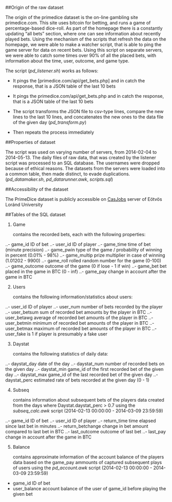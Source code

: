 ##Origin of the raw dataset

The origin of the primedice dataset is the on-line gambling site primedice.com. This site uses bitcoin for betting, and runs a game of percentage-based dice-roll. As part of the homepage there is a constantly updating “all bets” section, where one can see information about recently played bets. Using the mechanism of the scripts that refresh the data on the homepage, we were able to make a watcher script, that is able to ping the game server for data on recent bets. Using this script on separate servers, we were able to catch some times over 90% of all the placed bets, with information about the time, user, outcome, and game type.

The script (*pd_listener.sh*) works as follows:

- It pings the [primedice.com/api/get_bets.php] and in catch the response, that is a JSON table of the last 10 bets

- It pings the primedice.com/api/get_bets.php and in catch the response, that is a JSON table of the last 10 bets

- The script transforms the JSON file to csv-type lines, compare the new lines to the last 10 lines, and concatenates the new ones to the data file of the given day (*pd_transform.py*)
- Then repeats the process immediately

##Properties of dataset

The script was used on varying number of servers, from 2014-02-04 to 2014-05-13. The daily files of raw data, that was created by the listener script was processed to an SQL database. The usernames were dropped because of ethical reasons. The datasets from the servers were loaded into a common table, then made distinct, to evade duplications. (*pd_datamaker.sh*, *pd_datarunner.awk*, *scripts.sql*)

##Accessibility of the dataset

The PrimeDice dataset is publicly accessible on [CasJobs](http://nm.vo.elte.hu/casjobs/default.aspx) server of Eötvös Loránd University

##Tables of the SQL dataset

1. Game

	contains the recorded bets, each with the following properties:

..- game_id	ID of bet
..- user_id	ID of player
..- game_time	time of bet (minute precision)
..- game_pwin	type of the game / probability of winning in percent (0.01% - 98%)
..- game_multip	prize multiplier in case of winning (1.01202 - 9900)
..- game_roll	rolled random number for the game (0-100)
..- game_outcome	outcome of the game (0 if lose - 1 if win)
..- game_bet	bet placed in the game in BTC (0 - inf)
..- game_pay	change in account after the game in BTC

2. Users

	contains the following information/statistics about users:

..- user_id	ID of player
..- user_num	number of bets recorded by the player
..- user_betsum	sum of recorded bet amounts by the player in BTC
..- user_betawg	average of recorded bet amounts of the player in BTC
..- user_betmin	minimum of recorded bet amounts of the player in BTC
..- user_betmax	maximum of recorded bet amounts of the player in BTC
..- user_fake	is 1 if player is presumably a fake user

3. Daystat

	contains the following statistics of daily data:

..- daystat_day	date of the day
..- daystat_num	number of recorded bets on the given day
..- daystat_min	game_id of the first recorded bet of the given day
..- daystat_max	game_id of the last recorded bet of the given day
..- daystat_perc	estimated rate of bets recorded at the given day (0 - 1)


4. Subseq

	contains information about subsequent bets of the players
	data created from the days where Daystat.daystat_perc > 0.7 using the *subseq_calc.awk* script
	(2014-02-13 00:00:00 - 2014-03-09 23:59:59)

..- game_id			ID of bet
..- user_id			ID of player
..- return_time		time elapsed since last bet in minutes
..- return_betchange	change in bet amount compared to last bet in BTC
..- last_outcome		outcome of last bet
..- last_pay			change in account after the game in BTC

5. Balance

	contains approximate information of the account balance of the players
	data based on the game_pay ammounts of captured subsequent plays of users using the *pd_account.awk* script
	(2014-02-13 00:00:00 - 2014-03-09 23:59:59)

- game_id		ID of bet
- user_balance	account balance of the user of game_id before playing the given bet
